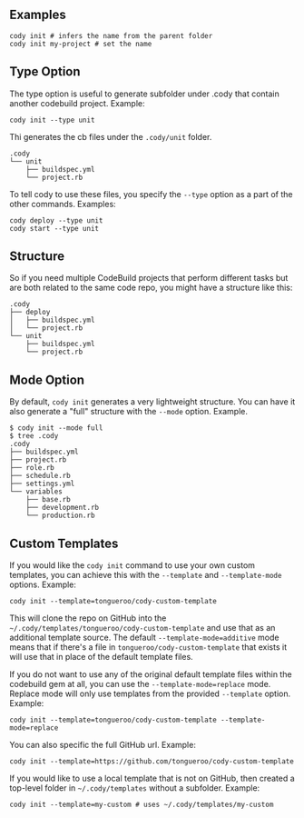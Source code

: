 ## Examples

    cody init # infers the name from the parent folder
    cody init my-project # set the name

## Type Option

The type option is useful to generate subfolder under .cody that contain another codebuild project.  Example:

    cody init --type unit

Thi generates the cb files under the `.cody/unit` folder.

    .cody
    └── unit
        ├── buildspec.yml
        └── project.rb

To tell cody to use these files, you specify the `--type` option as a part of the other commands. Examples:

    cody deploy --type unit
    cody start --type unit

## Structure

So if you need multiple CodeBuild projects that perform different tasks but are both related to the same code repo, you might have a structure like this:

    .cody
    ├── deploy
    │   ├── buildspec.yml
    │   └── project.rb
    └── unit
        ├── buildspec.yml
        └── project.rb

## Mode Option

By default, `cody init` generates a very lightweight structure.  You can have it also generate a "full" structure with the `--mode` option.  Example.

    $ cody init --mode full
    $ tree .cody
    .cody
    ├── buildspec.yml
    ├── project.rb
    ├── role.rb
    ├── schedule.rb
    ├── settings.yml
    └── variables
        ├── base.rb
        ├── development.rb
        └── production.rb

## Custom Templates

If you would like the `cody init` command to use your own custom templates, you can achieve this with the `--template` and `--template-mode` options.  Example:

    cody init --template=tongueroo/cody-custom-template

This will clone the repo on GitHub into the `~/.cody/templates/tongueroo/cody-custom-template` and use that as an additional template source.  The default `--template-mode=additive` mode means that if there's a file in `tongueroo/cody-custom-template` that exists it will use that in place of the default template files.

If you do not want to use any of the original default template files within the codebuild gem at all, you can use the `--template-mode=replace` mode. Replace mode will only use templates from the provided `--template` option.  Example:

    cody init --template=tongueroo/cody-custom-template --template-mode=replace

You can also specific the full GitHub url. Example:

    cody init --template=https://github.com/tongueroo/cody-custom-template

If you would like to use a local template that is not on GitHub, then created a top-level folder in `~/.cody/templates` without a subfolder. Example:

    cody init --template=my-custom # uses ~/.cody/templates/my-custom
